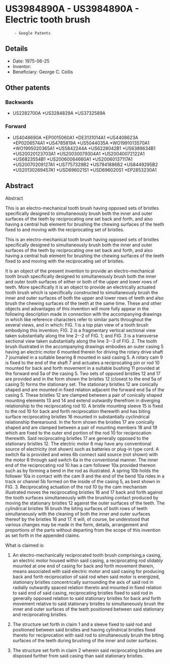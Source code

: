 # US3984890A - US3984890A - Electric tooth brush 
        - Google Patents

## Details

* Date: 1975-06-25
* Inventor: 
* Beneficiary: George C. Collis
## Other patents

### Backwards
 * US2282700A
 *US3284829A
 *US3732589A
### Forward
 * US4048690A
 *EP0015060A1
 *DE3131014A1
 *US4408623A
 *EP0206574A1
 *US4785819A
 *US5044035A
 *WO1991013570A1
 *WO1995020365A1
 *US5842244A
 *US6228042B1
 *US6389634B1
 *US20020123703A1
 *US20030079304A1
 *US20040072122A1
 *US6823554B1
 *US20060064660A1
 *US20060137117A1
 *US20070209127A1
 *US7757329B2
 *US7941886B2
 *US8449295B2
 *US20130269457A1
 *USD696021S1
 *USD696020S1
 *EP2853230A1
## Abstract

Abstract

This is an electro-mechanical tooth brush having opposed sets of bristles specifically designed to simultaneously brush both the inner and outer surfaces of the teeth by reciprocating one set back and forth, and also having a central hub element for brushing the chewing surfaces of the teeth fixed to and moving with the reciprocating set of bristles.



This is an electro-mechanical tooth brush having opposed sets of bristles specifically designed to simultaneously brush both the inner and outer surfaces of the teeth by reciprocating one set back and forth, and also having a central hub element for brushing the chewing surfaces of the teeth fixed to and moving with the reciprocating set of bristles.

It is an object of the present invention to provide an electro-mechanical tooth brush specifically designed to simultaneously brush both the inner and outer tooth surfaces of either or both of the upper and lower rows of teeth.
More specifically it is an object to provide an electrically actuated tooth brush which is specifically constructed to simultaneously brush the inner and outer surfaces of both the upper and lower rows of teeth and also brush the chewing surfaces of the teeth at the same time.
These and other objects and advantages of this invention will more fully appear in the following description made in connection with the accompanying drawings in which like reference characters refer to similar parts throughout the several views, and in which:
FIG. 1 is a top plan view of a tooth brush embodying this invention;
FIG. 2 is a fragmentary vertical sectional view taken substantially along the line 2--2 of FIG. 1; and
FIG. 3 is a transverse sectional view taken substantially along the line 3--3 of FIG. 2.
The tooth brush illustrated in the accompanying drawings embodies an outer casing 5 having an electric motor 6 mounted therein for driving the rotary drive shaft 7 journaled in a suitable bearing 8 mounted in said casing 5. A rotary cam 9 is fixed to the end of the shaft 7 and actuates a reciprocating pin or rod 10 mounted for back and forth movement in a suitable bushing 11 provided at the forward end 5a of the casing 5.
Two sets of opposed bristles 12 and 17 are provided and in the form shown the bristles 12 (closest to the end 5a of casing 5) forms the stationary set. The stationary bristles 12 are conically shaped and are mounted in fixed relation adjacent the forward end 5a of the casing 5. These bristles 12 are clamped between a pair of conically shaped mounting elements 13 and 14 and extend outwardly therefrom in diverging relationship to the reciprocating rod 10.
A bristle mounting sleeve 15 is fixed to the rod 10 for back and forth reciprocation therewith and has biting surface reciprocating bristles 16 mounted in substantially cyclindrical relationship therearound.
In the form shown the bristles 17 are conically shaped and are clamped between a pair of mounting members 18 and 19 which are fixed to the outer end portion of the rod 10 for reciprocation therewith. Said reciprocating bristles 17 are generally opposed to the stationary bristles 12.
The electric motor 6 may have any conventional source of electricity (not shown) such as batteries or plug-in type cord. A switch 6a is provided and wires 6b connect said source (not shown) with the motor 6 through said switch 6a in the conventional manner. The inner end of the reciprocating rod 10 has a cam follower 10a provided thereon such as by forming a bend in the rod as illustrated. A spring 10b holds the follower 10a in contact with the cam 9 and the end of the bend 10a rides in a track or channel 5b formed on the inside of the casing 5, as best shown in FIG. 3.
Reciprocating actuation of the rod 10 by the cam mechanism illustrated moves the reciprocating bristles 16 and 17 back and forth against the tooth surfaces simultaneously with the brushing contact produced by moving the stationary bristles 12 against the outer surfaces of the teeth. The cylindrical bristles 16 brush the biting surfaces of both rows of teeth simultaneously with the cleaning of both the inner and outer surfaces thereof by the bristles 16 and 17.
It will, of course, be understood that various changes may be made in the form, details, arrangement and proportions of the parts without departing from the scope of this invention as set forth in the appended claims.

What is claimed is:
 
1. An electro-mechanically reciprocated tooth brush comprising,a casing, an electric motor housed within said casing, a reciprocating rod slidably mounted at one end of casing for back and forth movement therein, means associated with said electric motor and said casing for producing back and forth reciprocation of said rod when said motor is energized, stationary bristles concentrically surrounding the axis of said rod in radially outwardly spaced relation thereto and mounted in fixed relation to said end of said casing, reciprocating bristles fixed to said rod in generally opposed relation to said stationary bristles for back and forth movement relative to said stationary bristles to simultaneously brush the inner and outer surfaces of the teeth positioned between said stationary and reciprocating bristles. 

  
2. The structure set forth in claim 1 and a sleeve fixed to said rod and positioned between said bristles and having cylindrical bristles fixed thereto for reciprocation with said rod to simultaneously brush the biting surfaces of the teeth during brushing of the inner and outer surfaces.

  
3. The structure set forth in claim 2 wherein said reciprocating bristles are disposed further from said casing than said stationary bristles.